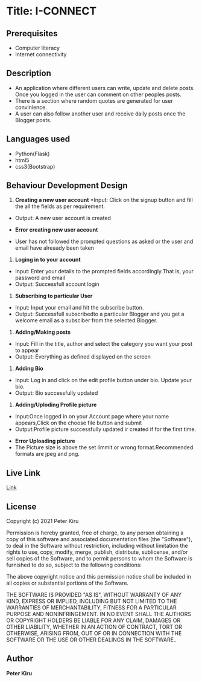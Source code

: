 # Title: I-CONNECT


## Prerequisites
* Computer literacy
* Internet connectivity


## Description
* An application where different users can write, update and delete posts. Once you logged in the user can comment on other peoples posts.
* There is a section where random quotes are generated for user convinience.
* A user can also follow another user and receive daily posts once the Blogger posts.

## Languages used
* Python(Flask)
* html5
* css3(Bootstrap)


## Behaviour Development Design
1. **Creating a new user account**
*Input: Click on the signup button and fill the all the fields as per requirement.
* Output: A new user account is created
+ **Error creating new user account**
* User has not followed the prompted questions as asked or the user and email have alreaady been taken

1. **Loging in to your account**
* Input: Enter your details to the prompted fields accordingly.That is, your password and email
* Output: Successfull account login

1. **Subscribing to particular User**
* Input: Input your email and hit the subscribe button.
* Output: Successfull subscribedto a particular Blogger and you get a welcome email as a subsciber from the selected Blogger.

1. **Adding/Making posts**
* Input: Fill in the title, author and select the category you want your post to appear
* Output: Everything as defined displayed on the screen 

1. **Adding Bio**
* Input: Log in and click on the edit profile button under bio. Update your bio.
* Output: Bio successfully updated

1. **Adding/Uploding Profile picture**
* Input:Once logged in on your Account page where your name appears,Click on the choose file button and submit
* Output:Profile picture successfully updated ir created if for the first time.
+ **Error Uploading picture**
+ The Picture size is above the set limmit or wrong format.Recommended formats are jpeg and png.


## Live Link
[Link]()

## License
Copyright (c) 2021 Peter Kiru

Permission is hereby granted, free of charge, to any person obtaining
a copy of this software and associated documentation files (the
"Software"), to deal in the Software without restriction, including
without limitation the rights to use, copy, modify, merge, publish,
distribute, sublicense, and/or sell copies of the Software, and to
permit persons to whom the Software is furnished to do so, subject to
the following conditions:

The above copyright notice and this permission notice shall be
included in all copies or substantial portions of the Software.

THE SOFTWARE IS PROVIDED "AS IS", WITHOUT WARRANTY OF ANY KIND,
EXPRESS OR IMPLIED, INCLUDING BUT NOT LIMITED TO THE WARRANTIES OF
MERCHANTABILITY, FITNESS FOR A PARTICULAR PURPOSE AND
NONINFRINGEMENT. IN NO EVENT SHALL THE AUTHORS OR COPYRIGHT HOLDERS BE
LIABLE FOR ANY CLAIM, DAMAGES OR OTHER LIABILITY, WHETHER IN AN ACTION
OF CONTRACT, TORT OR OTHERWISE, ARISING FROM, OUT OF OR IN CONNECTION
WITH THE SOFTWARE OR THE USE OR OTHER DEALINGS IN THE SOFTWARE..

## Author
**Peter Kiru**
